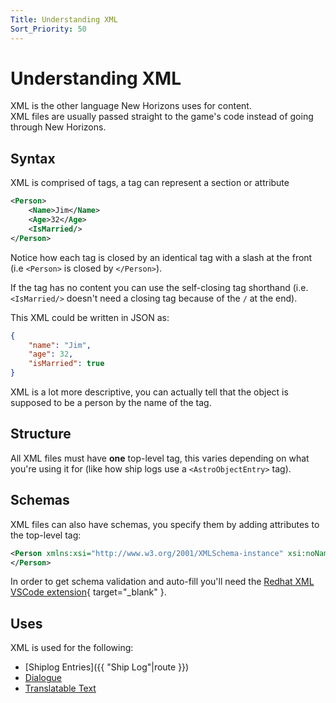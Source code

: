```yaml
---
Title: Understanding XML
Sort_Priority: 50
---
```


# Understanding XML

XML is the other language New Horizons uses for content.  
XML files are usually passed straight to the game's code instead of going through New Horizons.

## Syntax

XML is comprised of tags, a tag can represent a section or attribute

```xml
<Person>
	<Name>Jim</Name>
	<Age>32</Age>
	<IsMarried/>
</Person>
```

Notice how each tag is closed by an identical tag with a slash at the front (i.e `<Person>` is closed by `</Person>`).  

If the tag has no content you can use the self-closing tag shorthand (i.e. `<IsMarried/>` doesn't need a closing tag because of the `/` at the end).

This XML could be written in JSON as:

```json
{
	"name": "Jim",
	"age": 32,
	"isMarried": true
}
```

XML is a lot more descriptive, you can actually tell that the object is supposed to be a person by the name of the tag.

## Structure

All XML files must have **one** top-level tag, this varies depending on what you're using it for (like how ship logs use a `<AstroObjectEntry>` tag).  

## Schemas 

XML files can also have schemas, you specify them by adding attributes to the top-level tag:

```xml
<Person xmlns:xsi="http://www.w3.org/2001/XMLSchema-instance" xsi:noNamespaceSchemaLocation="Link goes here">
</Person>
```

In order to get schema validation and auto-fill you'll need the [Redhat XML VSCode extension](https://marketplace.visualstudio.com/items?itemName=redhat.vscode-xml){ target="_blank" }.

## Uses

XML is used for the following:

- [Shiplog Entries]({{ "Ship Log"|route }})
- [Dialogue](#)
- [Translatable Text](#)



